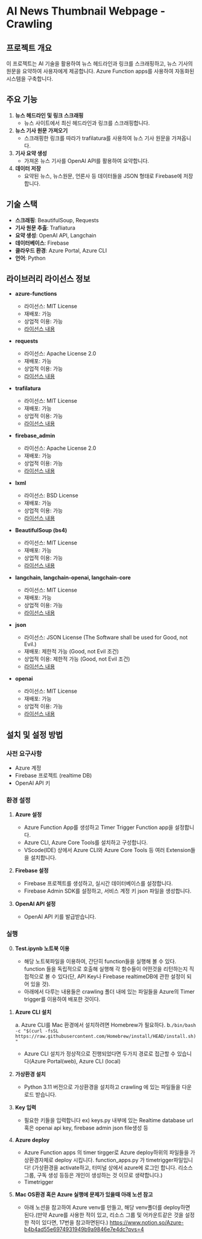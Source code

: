 # AI News Thumbnail Webpage - Crawling

## 프로젝트 개요
이 프로젝트는 AI 기술을 활용하여 뉴스 헤드라인과 링크를 스크래핑하고, 뉴스 기사의 원문을 요약하여 사용자에게 제공합니다. Azure Function apps를 사용하여 자동화된 시스템을 구축합니다.

## 주요 기능
1. **뉴스 헤드라인 및 링크 스크래핑**
   - 뉴스 사이트에서 최신 헤드라인과 링크를 스크래핑합니다.
2. **뉴스 기사 원문 가져오기**
   - 스크래핑한 링크를 따라가 trafilatura를 사용하여 뉴스 기사 원문을 가져옵니다.
3. **기사 요약 생성**
   - 가져온 뉴스 기사를 OpenAI API를 활용하여 요약합니다.
4. **데이터 저장**
   - 요약된 뉴스, 뉴스원문, 언론사 등 데이터들을 JSON 형태로 Firebase에 저장합니다.

## 기술 스택
- **스크래핑**: BeautifulSoup, Requests
- **기사 원문 추출**: Trafliatura
- **요약 생성**: OpenAI API, Langchain
- **데이터베이스**: Firebase
- **클라우드 환경**: Azure Portal, Azure CLI
- **언어**: Python

## 라이브러리 라이선스 정보
- **azure-functions**
  - 라이선스: MIT License
  - 재배포: 가능
  - 상업적 이용: 가능
  - [라이선스 내용](https://github.com/Azure/azure-functions-python-library/blob/dev/LICENSE)

- **requests**
  - 라이선스: Apache License 2.0
  - 재배포: 가능
  - 상업적 이용: 가능
  - [라이선스 내용](https://github.com/psf/requests/blob/main/LICENSE)

- **trafilatura**
  - 라이선스: MIT License
  - 재배포: 가능
  - 상업적 이용: 가능
  - [라이선스 내용](https://github.com/adbar/trafilatura/blob/main/LICENSE)

- **firebase_admin**
  - 라이선스: Apache License 2.0
  - 재배포: 가능
  - 상업적 이용: 가능
  - [라이선스 내용](https://github.com/firebase/firebase-admin-python/blob/master/LICENSE)

- **lxml**
  - 라이선스: BSD License
  - 재배포: 가능
  - 상업적 이용: 가능
  - [라이선스 내용](https://github.com/lxml/lxml/blob/master/LICENSE.txt)

- **BeautifulSoup (bs4)**
  - 라이선스: MIT License
  - 재배포: 가능
  - 상업적 이용: 가능
  - [라이선스 내용](https://www.crummy.com/software/BeautifulSoup/bs4/doc/#license)

- **langchain, langchain-openai, langchain-core**
  - 라이선스: MIT License
  - 재배포: 가능
  - 상업적 이용: 가능
  - [라이선스 내용](https://github.com/hwchase17/langchain/blob/master/LICENSE)

- **json**
  - 라이선스: JSON License (The Software shall be used for Good, not Evil.)
  - 재배포: 제한적 가능 (Good, not Evil 조건)
  - 상업적 이용: 제한적 가능 (Good, not Evil 조건)
  - [라이선스 내용](http://www.json.org/license.html)

- **openai**
  - 라이선스: MIT License
  - 재배포: 가능
  - 상업적 이용: 가능
  - [라이선스 내용](https://github.com/openai/openai-python/blob/main/LICENSE)

## 설치 및 설정 방법
### 사전 요구사항
- Azure 계정
- Firebase 프로젝트 (realtime DB)
- OpenAI API 키

### 환경 설정
1. **Azure 설정**
   - Azure Function App를 생성하고 Timer Trigger Function app을 설정합니다.
   - Azure CLI, Azure Core Tools를 설치하고 구성합니다.
   - VScode(IDE) 상에서 Azure CLI와 Azure Core Tools 등 여러 Extension들을 설치합니다.

2. **Firebase 설정**
   - Firebase 프로젝트를 생성하고, 실시간 데이터베이스를 설정합니다.
   - Firebase Admin SDK를 설정하고, 서비스 계정 키 json 파일을 생성합니다.

3. **OpenAI API 설정**
   - OpenAI API 키를 발급받습니다.
  
### 실행
0. **Test.ipynb 노트북 이용**
      - 해당 노트북파일을 이용하여, 간단히 function들을 실행해 볼 수 있다. function 들을 독립적으로 호출해 실행해 각 함수들이 어떤것을 리턴하는지 직접적으로 볼 수 있다(단, API Key나 Firebase realtimeDB에 관한 설정이 되어 있을 것).
      - 아래에서 다루는 내용들은 crawling 폴더 내에 있는 파일들을 Azure의 Timer trigger를 이용하여 배포한 것이다.  
1. **Azure CLI 설치**
   
      a. Azure CLI를 Mac 환경에서 설치하려면 Homebrew가 필요하다.
      b.```/bin/bash -c "$(curl -fsSL https://raw.githubusercontent.com/Homebrew/install/HEAD/install.sh)"```

      - Azure CLI 설치가 정상적으로 진행되었다면 두가지 경로로 접근할 수 있습니다(Azure Portal(web), Azure CLI (local)
3. **가상환경 설치**
   - Python 3.11 버전으로 가상환경을 설치하고 crawling 에 있는 파일들을 다운로드 받습니다.
4. **Key 입력**
   - 필요한 키들을 입력합니다 ex) keys.py 내부에 있는 Realtime database url 혹은 openai api key, firebase admin json file생성 등
5. **Azure deploy**
   - Azure Function apps 의 timer tirgger로 Azure deploy하위의 파일들을 가상환경자체로 deploy 시킵니다. function_apps.py 가 timetrigger파일입니다! (가상환경을 activate하고, 터미널 상에서 azure에 로그인 합니다. 리소스 그룹, 구독 생성 등등은 개인이 생성하는 것 이므로 생략합니다.)
   - Timetrigger
6. **Mac OS환경 혹은 Azure 실행에 문제가 있을때 아래 노션 참고**
   - 아래 노션을 참고하여 Azure venv를 만들고, 해당 venv폴더를 deploy하면 된다.(만약 Azure를 사용한 적이 있고, 리소스 그룹 및 어카운트같은 것을 설정한 적이 있다면, 17번을 참고하면된다.)
   https://www.notion.so/Azure-b4b4ad55e6974931949b9a9846e7e4dc?pvs=4
   
